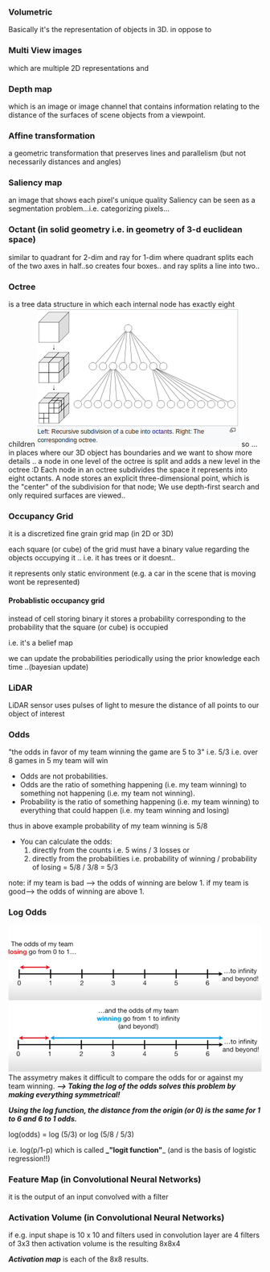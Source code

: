 ### Volumetric
Basically it's the representation of objects in 3D.
in oppose to 
### Multi View images 
which are multiple 2D representations
and 
### Depth map
which is an image or image channel that contains information relating to the distance of the surfaces of scene objects from a viewpoint.

### Affine transformation
a geometric transformation that preserves lines and parallelism (but not necessarily distances and angles)


### Saliency map
an image that shows each pixel's unique quality
Saliency can be seen as a segmentation problem...i.e. categorizing pixels...


### Octant (in solid geometry i.e. in geometry of 3-d euclidean space)
similar to quadrant for 2-dim and ray for 1-dim
where quadrant splits each of the two axes in half..so creates four boxes..
and ray splits a line into two..

### Octree
is a tree data structure in which each internal node has exactly eight children
![](../figures/octree.png)
so ... in places where our 3D object has boundaries and we want to show more details .. a node in one level of the octree is split and adds a new level in the octree :D
Each node in an octree subdivides the space it represents into eight octants.
A node stores an explicit three-dimensional point, which is the "center" of the subdivision for that node;
We use depth-first search and only required surfaces are viewed..


### Occupancy Grid
it is a discretized fine grain grid map (in 2D or 3D)

each square (or cube) of the grid must have a binary value regarding the objects occupying it .. i.e. it has trees or it doesnt..

it represents only static environment (e.g. a car in the scene that is moving wont be represented)


#### Probablistic occupancy grid
instead of cell storing binary it stores a probability corresponding to the probability that the square (or cube) is occupied

i.e. it's a belief map

we can update the probabilities periodically using the prior knowledge each time ..(bayesian update)


### LiDAR
LiDAR sensor uses pulses of light to mesure the distance of all points to our object of interest


### Odds
"the odds in favor of my team winning the game are 5 to 3"
i.e. 5/3
i.e. over 8 games in 5 my team will win

- Odds are not probabilities.
- Odds are the ratio of something happening (i.e. my team winning) to something not happening (i.e. my team not winning).
- Probability is the ratio of something happening (i.e. my team winning) to everything that could happen (i.e. my team winning and losing)

thus in above example probability of my team winning is 5/8

- You can calculate the odds:
    1. directly from the counts i.e. 5 wins / 3 losses or 
    2. directly from the probabilities i.e. probability of winning / probability of losing = 5/8 / 3/8 = 5/3

note: if my team is bad --> the odds of winning are below 1. 
if my team is good--> the odds of winning are above 1.

### Log Odds
![](../figures/oddslosing.png)
![](../figures/oddswinning.png)
The assymetry makes it difficult to compare the odds for or against my team winning.
**_--> Taking the log of the odds solves this problem 
by making everything symmetrical!_**

_**Using the log function, the distance from the origin (or 0) is the same for 1 to 6 and 6 to 1 odds.**_

log(odds) = log (5/3) or log (5/8 / 5/3)

i.e. log(p/1-p) which is called **_"logit function"**_ (and is the basis of logistic regression!!)


### Feature Map (in Convolutional Neural Networks)
it is the output of an input convolved with a filter

### Activation Volume (in Convolutional Neural Networks)
if e.g. input shape is 10 x 10 and filters used in convolution layer are 4 filters of 3x3 then activation volume is the resulting 8x8x4

_**Activation map**_ is each of the 8x8 results.
